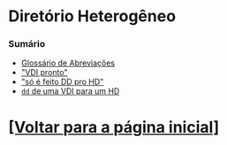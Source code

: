 # Diretório Heterogêneo

<!--
TODO: abaixo temos uma lista de tópicos que eu irei estudar:

- Diretório x Pasta
- Terminal x Prompt de Comando
- Shebang (Linux)
- JSON
- API Gateway
- "RESTful"
- Postman
- Docker
    + Utilizando Docker para implementar CI/CD
- Interface de rede eth0 x eth1
    + Qual você utiliza no ssh (eht1) e porque?
- Virtual Desktop Infrastructure (VDI)
- Utilitários de linha de comando dd no Linux/Unix
- Utilizando o DD para gravar um VDI em um HD
-->

### Sumário

- [Glossário de Abreviações](./glossario-abreviacoes.md)
- ["VDI pronto"](./VDI.md)
- ["só é feito DD pro HD"](./DD-HD.md)
- [`dd` de uma VDI para um HD](dd-VID-HD.md)

# [[Voltar para a página inicial]](../README.md)
